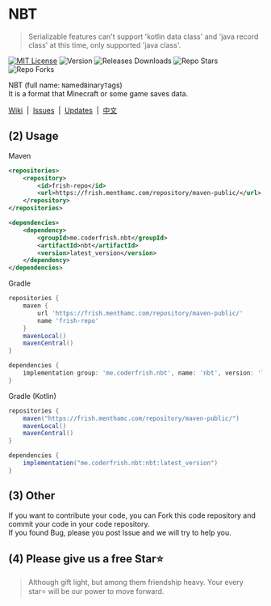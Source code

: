 # NBT

> Serializable features can't support 'kotlin data class' and 'java record class' at this time, only supported 'java class'.

[![MIT License](https://img.shields.io/github/license/CoderFrish/NBT?style=flat-square)](LICENSE)
![Version](https://img.shields.io/badge/version-5.0.0_Lastest-light_green?style=flat-square)
![Releases Downloads](https://img.shields.io/github/downloads/CoderFrish/NBT/total?style=flat-square)
![Repo Stars](https://shields.io/github/stars/CoderFrish/NBT?style=flat-square)
![Repo Forks](https://shields.io/github/forks/CoderFrish/NBT?style=flat-square)

NBT (full name: `N`amed`B`inary`T`ags)\
It is a format that Minecraft or some game saves data.

<a href="https://github.com/CoderFrish/NBT/wiki">Wiki</a>
&nbsp;|&nbsp;
<a href="https://github.com/CoderFrish/NBT/issues">Issues</a>
&nbsp;|&nbsp;
<a href="https://github.com/CoderFrish/NBT/blob/master/CHANGES.md">Updates</a>
&nbsp;|&nbsp;
[中文](README.md)

## (2) Usage
Maven
```xml
<repositories>
    <repository>
        <id>frish-repo</id>
        <url>https://frish.menthamc.com/repository/maven-public/</url>
    </repository>
</repositories>

<dependencies>
    <dependency>
        <groupId>me.coderfrish.nbt</groupId>
        <artifactId>nbt</artifactId>
        <version>latest_version</version>
    </dependency>
</dependencies>
```

Gradle
```groovy
repositories {
    maven {
        url 'https://frish.menthamc.com/repository/maven-public/'
        name 'frish-repo'
    }
    mavenLocal()
    mavenCentral()
}

dependencies {
    implementation group: 'me.coderfrish.nbt', name: 'nbt', version: 'latest_version'
}
```

Gradle (Kotlin)
```groovy
repositories {
    maven("https://frish.menthamc.com/repository/maven-public/")
    mavenLocal()
    mavenCentral()
}

dependencies {
    implementation("me.coderfrish.nbt:nbt:latest_version")
}
```

## (3) Other
If you want to contribute your code, you can Fork this code repository and commit your code in your code repository.  \
If you found Bug, please you post Issue and we will try to help you.

## (4) Please give us a free Star⭐
> Although gift light, but among them friendship heavy. Your every star⭐ will be our power to move forward.
